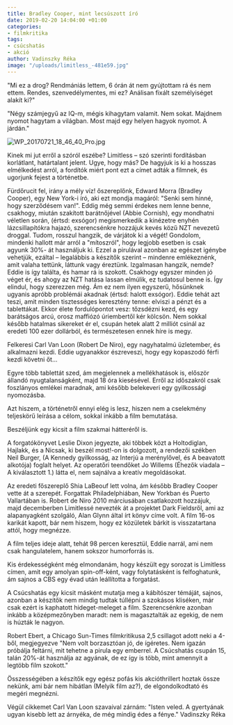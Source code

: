 ```yaml
---
title: Bradley Cooper, mint lecsúszott író
date: 2019-02-20 14:04:00 +01:00
categories:
- filmkritika
tags:
- csúcshatás
- akció
author: Vadinszky Réka
image: "/uploads/limitless_-481e59.jpg"
---
```


"Mi ez a drog? Rendmániás lettem, 6 órán át nem gyújtottam rá és nem ettem. Rendes, szenvedélymentes, mi ez? Análisan fixált személyiséget alakít ki?"

"Négy számjegyű az IQ-m, mégis kihagytam valamit. Nem sokat. Majdnem nyomot hagytam a világban. Most majd egy helyen hagyok nyomot. A járdán."

![WP_20170721_18_46_40_Pro.jpg](https://dynamic0de.github.io//kredenc//uploads/WP_20170721_18_46_40_Pro.jpg)

Kinek mi jut erről a szóról eszébe? Limitless – szó szerinti fordításban korlátlant, határtalant jelent. Ugye, hogy más? De hagyjuk is ki a hosszas elmélkedést arról, a fordítók miért pont ezt a címet adták a filmnek, és ugorjunk fejest a történetbe.

Fürdőrucit fel, irány a mély víz!
őszereplőnk, Edward Morra (Bradley Cooper), egy New York-i író, aki ezt mondja magáról: "Senki sem hinné, hogy szerződésem van!". Eddig még semmi érdekes nem lenne benne, csakhogy, miután szakított barátnőjével (Abbie Cornish), egy mondhatni véletlen során, (értsd: exsógor) megismerkedik a kinézetre enyhén lázcsillapítókra hajazó, szerencsénkre hozzájuk kevés közű NZT nevezetű droggal. Tudom, rosszul hangzik, de várjátok ki a végét! Gondolom, mindenki hallott már arról a "mítoszról", hogy legjobb esetben is csak agyunk 30%- át használjuk ki. Ezzel a pirulával azonban az egészet igénybe vehetjük, ezáltal – legalábbis a készítők szerint – mindenre emlékeznénk, amit valaha tettünk, láttunk vagy éreztünk. Izgalmasan hangzik, nemde? Eddie is így találta, és hamar rá is szokott. Csakhogy egyszer minden jó véget ér, és ahogy az NZT hatása lassan elmúlik, ez tudatosul benne is. Így elindul, hogy szerezzen még. Ám ez nem ilyen egyszerű, hősünknek ugyanis apróbb problémái akadnak (értsd: halott exsógor). Eddie tehát azt teszi, amit minden tisztességes keresztény tenne: elviszi a pénzt és a tablettákat. Ekkor élete fordulópontot vesz: tőzsdézni kezd, és egy barátságos arcú, orosz maffiózó úriembertől kér kölcsön. Nem sokkal később hatalmas sikereket ér el, csupán hetek alatt 2 milliót csinál az eredeti 100 ezer dollárból, és természetesen ennek híre is megy.

Felkeresi Carl Van Loon (Robert De Niro), egy nagyhatalmú üzletember, és alkalmazni kezdi. Eddie ugyanakkor észreveszi, hogy egy kopaszodó férfi kezdi követni őt…

Egyre több tablettát szed, ám megjelennek a mellékhatások is, először állandó nyugtalanságként, majd 18 óra kiesésével. Erről az időszakról csak foszlányos emlékei maradnak, ami később belekeveri egy gyilkossági nyomozásba.

Azt hiszem, a történetről ennyi elég is lesz, hiszen nem a cselekmény teljeskörű leírása a célom, sokkal inkább a film bemutatása.

Beszéljünk egy kicsit a film szakmai hátteréről is.

A forgatókönyvet Leslie Dixon jegyezte, aki többek közt a Holtodiglan, Hajlakk, és a Nicsak, ki beszél most!-on is dolgozott, a rendezői székben Neil Burger, (A Kennedy gyilkosság, az Interjú a merénylővel, és A beavatott alkotója) foglalt helyet. Az operatőri teendőket Jo Willems (Éhezők viadala – A kiválasztott 1.) látta el, nem sajnálva a kreatív megoldásokat.

Az eredeti főszereplő Shia LaBeouf lett volna, ám később Bradley Cooper vette át a szerepét. Forgattak Philadelphiában, New Yorkban és Puerto Vallartában is. Robert de Niro 2010 márciusában csatlakozott hozzájuk, majd decemberben Limitlessé nevezték át a projektet Dark Fieldsről, ami az alapanyagként szolgáló, Alan Glynn által írt könyv címe volt. A film 16-os karikát kapott, bár nem hiszem, hogy ez közületek bárkit is visszatartana attól, hogy megnézze.

A film teljes ideje alatt, tehát 98 percen keresztül, Eddie narrál, ami nem csak hangulatelem, hanem sokszor humorforrás is.

Kis érdekességként még elmondanám, hogy készült egy sorozat is Limitless címen, amit egy amolyan spin-off-ként, vagy folytatásként is felfoghatunk, ám sajnos a CBS egy évad után leállította a forgatást.

A Csúcshatás egy kicsit másként mutatja meg a kábítószer témáját, sajnos, azonban a készítők nem mindig tudtak túllépni a szokásos kliséken, már csak ezért is kaphatott hideget-meleget a film. Szerencsénkre azonban inkább a középmezőnyben maradt: nem is magasztalták az egekig, de nem is húzták le nagyon.

Robert Ebert, a Chicago Sun-Times filmkritikusa 2,5 csillagot adott neki a 4-ből, megjegyezve "Nem volt borzasztóan jó, de ígéretes. Nem igazán próbálja feltárni, mit tehetne a pirula egy emberrel. A Csúcshatás csupán 15, talán 20%-át használja az agyának, de ez így is több, mint amennyit a legtöbb film szokott."

Összességében a készítők egy egész pofás kis akcióthrillert hoztak össze nekünk, ami bár nem hibátlan (Melyik film az?), de elgondolkodtató és megéri megnézni.

Végül cikkemet Carl Van Loon szavaival zárnám: "Isten veled. A gyertyának ugyan kisebb lett az árnyéka, de még mindig édes a fénye."
Vadinszky Réka